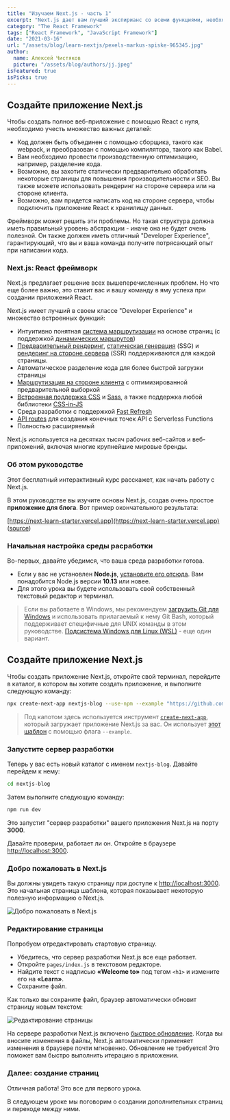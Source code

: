 ```yaml
---
title: "Изучаем Next.js - часть 1"
excerpt: "Next.js дает вам лучший экспирианс со всеми функциями, необходимыми для разработки: гибридный статический и серверный рендеринг, поддержка TypeScript, интеллектуальное связывание, предварительная выборка маршрута и многое другое."
category: "The React Framework"
tags: ["React Framework", "JavaScript Framework"]
date: "2021-03-16"
url: "/assets/blog/learn-nextjs/pexels-markus-spiske-965345.jpg"
author:
  name: Алексей Чистяков
  picture: "/assets/blog/authors/jj.jpeg"
isFeatured: true
isPicks: true
---
```


## Создайте приложение Next.js

Чтобы создать полное веб-приложение с помощью React с нуля, необходимо учесть множество важных деталей:

- Код должен быть объединен с помощью сборщика, такого как webpack, и преобразован с помощью компилятора, такого как Babel.
- Вам необходимо провести производственную оптимизацию, например, разделение кода.
- Возможно, вы захотите статически предварительно обработать некоторые страницы для повышения производительности и SEO. Вы также можете использовать рендеринг на стороне сервера или на стороне клиента.
- Возможно, вам придется написать код на стороне сервера, чтобы подключить приложение React к хранилищу данных.

Фреймворк может решить эти проблемы. Но такая структура должна иметь правильный уровень абстракции - иначе она не будет очень полезной. Он также должен иметь отличный "Developer Experience", гарантирующий, что вы и ваша команда получите потрясающий опыт при написании кода.

### Next.js: React фреймворк

Next.js предлагает решение всех вышеперечисленных проблем. Но что еще более важно, это ставит вас и вашу команду в яму успеха при создании приложений React.

Next.js имеет лучший в своем классе "Developer Experience" и множество встроенных функций:

- Интуитивно понятная [система маршрутизации](https://nextjs.org/docs/basic-features/pages) на основе страниц (с поддержкой [динамических маршрутов](https://nextjs.org/docs/routing/dynamic-routes))
- [Предварительный рендеринг](https://nextjs.org/docs/basic-features/pages#pre-rendering), [статическая генерация](https://nextjs.org/docs/basic-features/pages#static-generation-recommended) (SSG) и [рендеринг на стороне сервера](https://nextjs.org/docs/basic-features/pages#server-side-rendering) (SSR) поддерживаются для каждой страницы.
- Автоматическое разделение кода для более быстрой загрузки страницы
- [Маршрутизация на стороне клиента](https://nextjs.org/docs/routing/introduction#linking-between-pages) с оптимизированной предварительной выборкой
- [Встроенная поддержка CSS](https://nextjs.org/docs/basic-features/built-in-css-support) и [Sass](https://nextjs.org/docs/basic-features/built-in-css-support#sass-support), а также поддержка любой библиотеки [CSS-in-JS](https://nextjs.org/docs/basic-features/built-in-css-support#css-in-js)
- Среда разработки с поддержкой [Fast Refresh](https://nextjs.org/docs/basic-features/fast-refresh)
- [API routes](https://nextjs.org/docs/api-routes/introduction) для создания конечных точек API с Serverless Functions
- Полностью расширяемый

Next.js используется на десятках тысяч рабочих веб-сайтов и веб-приложений, включая многие крупнейшие мировые бренды.

### Об этом руководстве

Этот бесплатный интерактивный курс расскажет, как начать работу с Next.js.

В этом руководстве вы изучите основы Next.js, создав очень простое **приложение для блога**. Вот пример окончательного результата:

[https://next-learn-starter.vercel.app](https://next-learn-starter.vercel.app) ([source](https://github.com/vercel/next-learn-starter/tree/master/demo))

### Начальная настройка среды расработки

Во-первых, давайте убедимся, что ваша среда разработки готова.

- Если у вас не установлен **Node.js**, [установите его отсюда](https://nodejs.org/en/). Вам понадобится Node.js версии **10.13** или новее.
- Для этого урока вы будете использовать свой собственный текстовый редактор и терминал.

> Если вы работаете в Windows, мы рекомендуем [загрузить Git для Windows](https://gitforwindows.org/) и использовать прилагаемый к нему Git Bash, который поддерживает специфичные для UNIX команды в этом руководстве. [Подсистема Windows для Linux (WSL)](https://docs.microsoft.com/en-us/windows/wsl/install-win10) - еще один вариант.

## Создайте приложение Next.js

Чтобы создать приложение Next.js, откройте свой терминал, перейдите в каталог, в котором вы хотите создать приложение, и выполните следующую команду:

```bash
npx create-next-app nextjs-blog --use-npm --example "https://github.com/vercel/next-learn-starter/tree/master/learn-starter"
```

> Под капотом здесь используется инструмент [`create-next-app`](https://nextjs.org/docs/api-reference/create-next-app), который загружает приложение Next.js за вас. Он использует [этот шаблон](https://github.com/vercel/next-learn-starter/tree/master/learn-starter) с помощью флага `--example`.

### Запустите сервер разработки

Теперь у вас есть новый каталог с именем `nextjs-blog`. Давайте перейдем к нему:

```bash
cd nextjs-blog
```

Затем выполните следующую команду:

```bash
npm run dev
```

Это запустит "сервер разработки" вашего приложения Next.js на порту **3000**.

Давайте проверим, работает ли он. Откройте в браузере [http://localhost:3000](http://localhost:3000).

### Добро пожаловать в Next.js

Вы должны увидеть такую ​​страницу при доступе к [http://localhost:3000](http://localhost:3000). Это начальная страница шаблона, которая показывает некоторую полезную информацию о Next.js.

![Добро пожаловать в Next.js](/assets/blog/learn-nextjs/welcome-to-nextjs.jpg)

### Редактирование страницы

Попробуем отредактировать стартовую страницу.

- Убедитесь, что сервер разработки Next.js все еще работает.
- Откройте `pages/index.js` в текстовом редакторе.
- Найдите текст с надписью **«Welcome to»** под тегом `<h1>` и измените его на **«Learn»**.
- Сохраните файл.

Как только вы сохраните файл, браузер автоматически обновит страницу новым текстом:

![Редактирование страницы](/assets/blog/learn-nextjs/learn-nextjs.png)

На сервере разработки Next.js включено [быстрое обновление](https://nextjs.org/docs/basic-features/fast-refresh). Когда вы вносите изменения в файлы, Next.js автоматически применяет изменения в браузере почти мгновенно. Обновление не требуется! Это поможет вам быстро выполнить итерацию в приложении.

### Далее: создание страниц

Отличная работа! Это все для первого урока.

В следующем уроке мы поговорим о создании дополнительных страниц и переходе между ними.
